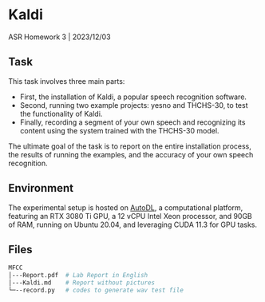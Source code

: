 # Kaldi

ASR Homework 3  |  2023/12/03

## Task

This task involves three main parts: 

- First, the installation of Kaldi, a popular speech recognition software. 
- Second, running two example projects: yesno and THCHS-30, to test the functionality of Kaldi. 
- Finally, recording a segment of your own speech and recognizing its content using the system trained with the THCHS-30 model. 

The ultimate goal of the task is to report on the entire installation process, the results of running the examples, and the accuracy of your own speech recognition.

## Environment

The experimental setup is hosted on [AutoDL](https://www.autodl.com/home), a computational platform, featuring an RTX 3080 Ti GPU, a 12 vCPU Intel Xeon processor, and 90GB of RAM, running on Ubuntu 20.04, and leveraging CUDA 11.3 for GPU tasks.

## Files

```bash
MFCC
│---Report.pdf  # Lab Report in English
│---Kaldi.md  	# Report without pictures
└─--record.py   # codes to generate wav test file
```


